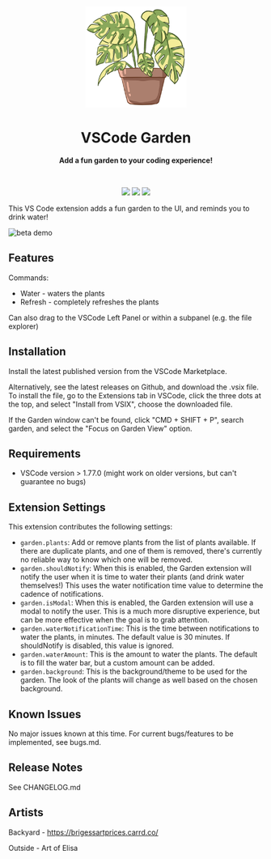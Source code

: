 <div align="center">
	<img src="assets/icons/logo.png" width="200" height="200">
	<h1>VSCode Garden</h1>
	<p>
		<b>Add a fun garden to your coding experience!</b>
	</p>
	<br>
	
[![](https://img.shields.io/visual-studio-marketplace/v/RohanBhushan.vsc-garden?color=blue&logo=visual-studio)](https://marketplace.visualstudio.com/items?itemName=RohanBhushan.vsc-garden&ssr=false#version-history)
[![](https://vsmarketplacebadges.dev/downloads/RohanBhushan.vsc-garden.svg)](https://marketplace.visualstudio.com/items?itemName=RohanBhushan.vsc-garden)
[![](https://vsmarketplacebadges.dev/rating-star/RohanBhushan.vsc-garden.svg)](https://marketplace.visualstudio.com/items?itemName=RohanBhushan.vsc-garden&ssr=false#review-details)
</div>

This VS Code extension adds a fun garden to the UI, and reminds you to drink water!

![beta demo](https://github.com/rbhushans/garden/blob/main/assets/documentation/garden_v1.0.1_demo.gif?raw=true)

## Features

Commands:

- Water - waters the plants
- Refresh - completely refreshes the plants

Can also drag to the VSCode Left Panel or within a subpanel (e.g. the file explorer)

## Installation

Install the latest published version from the VSCode Marketplace.

Alternatively, see the latest releases on Github, and download the .vsix file. To install the file, go to the Extensions tab in VSCode, click the three dots at the top, and select "Install from VSIX", choose the downloaded file.

If the Garden window can't be found, click "CMD + SHIFT + P", search garden, and select the "Focus on Garden View" option.

## Requirements

- VSCode version > 1.77.0 (might work on older versions, but can't guarantee no bugs)

## Extension Settings

This extension contributes the following settings:

- `garden.plants`: Add or remove plants from the list of plants available. If there are duplicate plants, and one of them is removed, there's currently no reliable way to know which one will be removed.
- `garden.shouldNotify`: When this is enabled, the Garden extension will notify the user when it is time to water their plants (and drink water themselves!) This uses the water notification time value to determine the cadence of notifications.
- `garden.isModal`: When this is enabled, the Garden extension will use a modal to notify the user. This is a much more disruptive experience, but can be more effective when the goal is to grab attention.
- `garden.waterNotificationTime`: This is the time between notifications to water the plants, in minutes. The default value is 30 minutes. If shouldNotify is disabled, this value is ignored.
- `garden.waterAmount`: This is the amount to water the plants. The default is to fill the water bar, but a custom amount can be added.
- `garden.background`: This is the background/theme to be used for the garden. The look of the plants will change as well based on the chosen background.

## Known Issues

No major issues known at this time. For current bugs/features to be implemented, see bugs.md.

## Release Notes

See CHANGELOG.md

## Artists

Backyard - https://brigessartprices.carrd.co/

Outside - Art of Elisa

